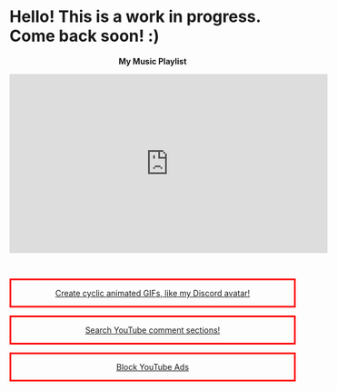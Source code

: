 # Hello! This is a work in progress. Come back soon! :)
<center><b>My Music Playlist</b>
<br>
<p align="center">
<iframe width="560" height="315" src="https://www.youtube.com/embed/videoseries?controls=0&amp;list=PL0nhJtIZKgObKyKn9gUF44wEQVqG3eEhT" title="YouTube video player" frameborder="0" allow="accelerometer; autoplay; clipboard-write; encrypted-media; gyroscope; picture-in-picture" allowfullscreen></iframe>
</p>
<br>
<center> <a href="http://gif-in-gif.com/"><p style="border-width:3px; border-style:solid; border-color:#FF0000; padding: 1em;">Create cyclic animated GIFs, like my Discord avatar!</p></a>
<center> <a href="https://hadzy.com/"><p style="border-width:3px; border-style:solid; border-color:#FF0000; padding: 1em;">Search YouTube comment sections!</p></a>
<center> <a href="https://github.com/TheRealJoelmatic/RemoveAdblockThing"><p style="border-width:3px; border-style:solid; border-color:#FF0000; padding: 1em;">Block YouTube Ads</p></a>
